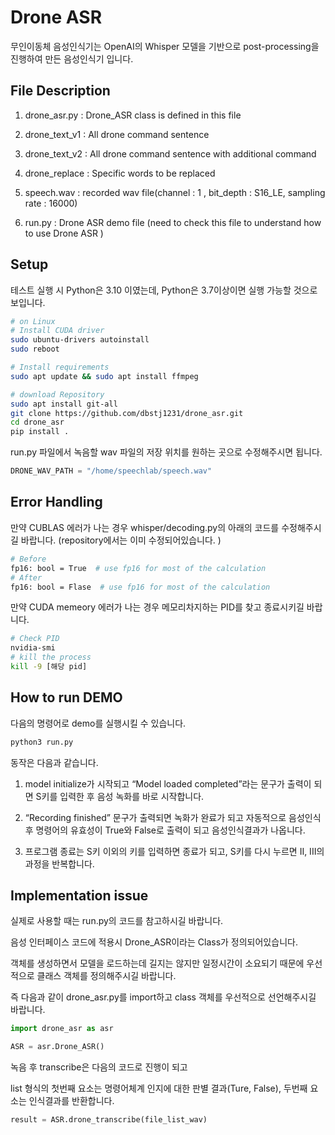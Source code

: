 # Drone ASR

무인이동체 음성인식기는 OpenAI의 Whisper 모델을 기반으로 post-processing을 진행하여 만든 음성인식기 입니다. 



## File Description

1. drone_asr.py : Drone_ASR class  is defined in this file 

2. drone_text_v1 : All drone command sentence

3. drone_text_v2 : All drone command sentence with additional command

4. drone_replace : Specific words to be replaced

5. speech.wav : recorded wav file(channel : 1 , bit_depth : S16_LE, sampling rate : 16000)

6. run.py : Drone ASR demo file (need to check this file to understand how to use Drone ASR )



## Setup

테스트 실행 시 Python은 3.10 이였는데, Python은 3.7이상이면 실행 가능할 것으로 보입니다.  

```bash
# on Linux
# Install CUDA driver
sudo ubuntu-drivers autoinstall
sudo reboot

# Install requirements
sudo apt update && sudo apt install ffmpeg

# download Repository
sudo apt install git-all
git clone https://github.com/dbstj1231/drone_asr.git
cd drone_asr
pip install .
```



run.py 파일에서 녹음할 wav 파일의 저장 위치를 원하는 곳으로 수정해주시면 됩니다.  

```python
DRONE_WAV_PATH = "/home/speechlab/speech.wav"
```



## Error  Handling

만약 CUBLAS 에러가 나는 경우 whisper/decoding.py의 아래의 코드를 수정해주시길 바랍니다. (repository에서는 이미 수정되어있습니다. )

```bash
# Before
fp16: bool = True  # use fp16 for most of the calculation
# After
fp16: bool = Flase  # use fp16 for most of the calculation
```

만약 CUDA memeory 에러가 나는 경우 메모리차지하는 PID를 찾고 종료시키길 바랍니다. 

```bash
# Check PID 
nvidia-smi 
# kill the process
kill -9 [해당 pid] 
```



## How to run DEMO

다음의 명령어로 demo를 실행시킬 수 있습니다. 

```bash
python3 run.py
```

동작은 다음과 같습니다.  

1. model initialize가 시작되고 “Model loaded completed”라는 문구가 출력이 되면 S키를 입력한 후 음성 녹화를 바로 시작합니다. 

2.  “Recording finished” 문구가 출력되면 녹화가 완료가 되고 자동적으로 음성인식 후 명령어의 유효성이 True와 False로 출력이 되고 음성인식결과가 나옵니다.

3. 프로그램 종료는 S키 이외의 키를 입력하면 종료가 되고, S키를 다시 누르면 II, III의 과정을 반복합니다.



## Implementation issue

실제로 사용할 때는 run.py의 코드를 참고하시길 바랍니다. 


음성 인터페이스 코드에 적용시 Drone_ASR이라는 Class가 정의되어있습니다.  

객체를 생성하면서 모델을 로드하는데 길지는 않지만 일정시간이 소요되기 때문에 우선적으로 클래스 객체를 정의해주시길 바랍니다. 

즉 다음과 같이 drone_asr.py를 import하고 class 객체를 우선적으로 선언해주시길 바랍니다. 

```python
import drone_asr as asr

ASR = asr.Drone_ASR()
```



녹음 후  transcribe은 다음의 코드로  진행이 되고

list 형식의 첫번째 요소는 명령어체계 인지에 대한 판별 결과(Ture, False), 두번째 요소는 인식결과를 반환합니다. 

```python
result = ASR.drone_transcribe(file_list_wav)
```



